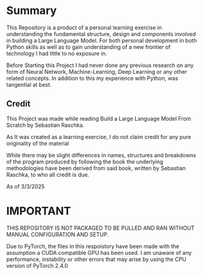 # Summary
This Repository is a product of a personal learning exercise in understanding the fundamental structure, design and components involved in building a Large Language Model.
For both personal development in both Python skills as well as to gain understanding of a new frontier of technology I had little to no exposure in.

Before Starting this Project I had never done any previous research on any form of Neural Network,  Machine-Learning, Deep Learning or any  other related concepts.
In addition to this my experience with Python, was tangential at best. 

## Credit
This Project was made while reading 
    Build a Large Language Model From Scratch
        by Sebastian Raschka.

As It was created as a learning exercise, I do not claim credit for any pure originality of the material

While there may be slight differences in names, structures and breakdowns of the program produced by following the book
the underlying methodologies have been derived from said book, written by Sebastian Raschka, to who all credit is due.


As of 3/3/2025 

# IMPORTANT
THIS REPOSITORY IS NOT PACKAGED TO BE PULLED AND RAN WITHOUT MANUAL CONFIGURATION AND SETUP.

Due to PyTorch, the files in this respoistory have been made with the assumption a CUDA compatible GPU has been used.
I am unaware of any performance, instability or other errors that may arise by using the CPU version of PyTorch 2.4.0



